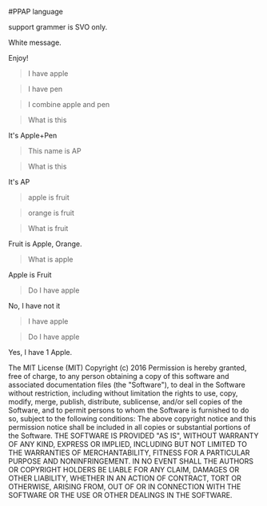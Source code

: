 #PPAP language

support grammer is SVO only.

White message.

Enjoy!



>I have apple

>I have pen

>I combine apple and pen

>What is this

It's Apple+Pen

>This name is AP

>What is this

It's AP

>apple is fruit

>orange is fruit

>What is fruit

Fruit is Apple, Orange.

>What is apple

Apple is Fruit

>Do I have apple

No, I have not it

>I have apple

>Do I have apple

Yes, I have 1 Apple.





The MIT License (MIT) 
Copyright (c) 2016 <copyright Kouichi Nishino>
Permission is hereby granted, free of charge, to any person obtaining a copy of this software and 
associated documentation files (the "Software"), to deal in the Software without restriction, 
including without limitation the rights to use, copy, modify, merge, publish, distribute, sublicense, 
and/or sell copies of the Software, and to permit persons to whom the Software is furnished to do so, 
subject to the following conditions:
The above copyright notice and this permission notice shall be included in all copies or substantial portions of the Software.
THE SOFTWARE IS PROVIDED "AS IS", WITHOUT WARRANTY OF ANY KIND, EXPRESS OR IMPLIED, 
INCLUDING BUT NOT LIMITED TO THE WARRANTIES OF MERCHANTABILITY, FITNESS FOR A PARTICULAR PURPOSE AND NONINFRINGEMENT. 
IN NO EVENT SHALL THE AUTHORS OR COPYRIGHT HOLDERS BE LIABLE FOR ANY CLAIM, DAMAGES OR OTHER LIABILITY, 
WHETHER IN AN ACTION OF CONTRACT, TORT OR OTHERWISE, ARISING FROM, OUT OF OR IN CONNECTION WITH THE SOFTWARE OR THE USE OR OTHER DEALINGS IN THE SOFTWARE.

